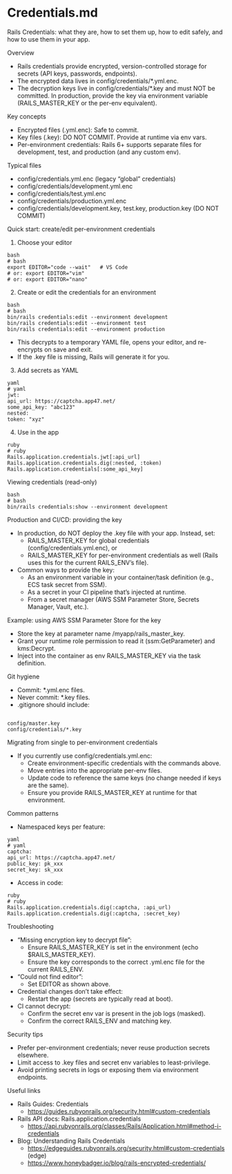 # Credentials.md

Rails Credentials: what they are, how to set them up, how to edit safely, and how to use them in your app.

Overview
- Rails credentials provide encrypted, version-controlled storage for secrets (API keys, passwords, endpoints).
- The encrypted data lives in config/credentials/*.yml.enc.
- The decryption keys live in config/credentials/*.key and must NOT be committed. In production, provide the key via environment variable (RAILS_MASTER_KEY or the per-env equivalent).

Key concepts
- Encrypted files (.yml.enc): Safe to commit.
- Key files (.key): DO NOT COMMIT. Provide at runtime via env vars.
- Per-environment credentials: Rails 6+ supports separate files for development, test, and production (and any custom env).

Typical files
- config/credentials.yml.enc (legacy “global” credentials)
- config/credentials/development.yml.enc
- config/credentials/test.yml.enc
- config/credentials/production.yml.enc
- config/credentials/development.key, test.key, production.key (DO NOT COMMIT)

Quick start: create/edit per-environment credentials
1) Choose your editor
```
bash
# bash
export EDITOR="code --wait"   # VS Code
# or: export EDITOR="vim"
# or: export EDITOR="nano"
```
2) Create or edit the credentials for an environment
```
bash
# bash
bin/rails credentials:edit --environment development
bin/rails credentials:edit --environment test
bin/rails credentials:edit --environment production
```
- This decrypts to a temporary YAML file, opens your editor, and re-encrypts on save and exit.
- If the .key file is missing, Rails will generate it for you.

3) Add secrets as YAML
```
yaml
# yaml
jwt:
api_url: https://captcha.app47.net/
some_api_key: "abc123"
nested:
token: "xyz"
```
4) Use in the app
```
ruby
# ruby
Rails.application.credentials.jwt[:api_url]
Rails.application.credentials.dig(:nested, :token)
Rails.application.credentials[:some_api_key]
```
Viewing credentials (read-only)
```
bash
# bash
bin/rails credentials:show --environment development
```
Production and CI/CD: providing the key
- In production, do NOT deploy the .key file with your app. Instead, set:
  - RAILS_MASTER_KEY for global credentials (config/credentials.yml.enc), or
  - RAILS_MASTER_KEY for per-environment credentials as well (Rails uses this for the current RAILS_ENV’s file).
- Common ways to provide the key:
  - As an environment variable in your container/task definition (e.g., ECS task secret from SSM).
  - As a secret in your CI pipeline that’s injected at runtime.
  - From a secret manager (AWS SSM Parameter Store, Secrets Manager, Vault, etc.).

Example: using AWS SSM Parameter Store for the key
- Store the key at parameter name /myapp/rails_master_key.
- Grant your runtime role permission to read it (ssm:GetParameter) and kms:Decrypt.
- Inject into the container as env RAILS_MASTER_KEY via the task definition.

Git hygiene
- Commit: *.yml.enc files.
- Never commit: *.key files.
- .gitignore should include:
```

config/master.key
config/credentials/*.key
```
Migrating from single to per-environment credentials
- If you currently use config/credentials.yml.enc:
  - Create environment-specific credentials with the commands above.
  - Move entries into the appropriate per-env files.
  - Update code to reference the same keys (no change needed if keys are the same).
  - Ensure you provide RAILS_MASTER_KEY at runtime for that environment.

Common patterns
- Namespaced keys per feature:
```
yaml
# yaml
captcha:
api_url: https://captcha.app47.net/
public_key: pk_xxx
secret_key: sk_xxx
```
- Access in code:
```
ruby
# ruby
Rails.application.credentials.dig(:captcha, :api_url)
Rails.application.credentials.dig(:captcha, :secret_key)
```
Troubleshooting
- “Missing encryption key to decrypt file”:
  - Ensure RAILS_MASTER_KEY is set in the environment (echo $RAILS_MASTER_KEY).
  - Ensure the key corresponds to the correct .yml.enc file for the current RAILS_ENV.
- “Could not find editor”:
  - Set EDITOR as shown above.
- Credential changes don’t take effect:
  - Restart the app (secrets are typically read at boot).
- CI cannot decrypt:
  - Confirm the secret env var is present in the job logs (masked).
  - Confirm the correct RAILS_ENV and matching key.

Security tips
- Prefer per-environment credentials; never reuse production secrets elsewhere.
- Limit access to .key files and secret env variables to least-privilege.
- Avoid printing secrets in logs or exposing them via environment endpoints.

Useful links
- Rails Guides: Credentials
  - https://guides.rubyonrails.org/security.html#custom-credentials
- Rails API docs: Rails.application.credentials
  - https://api.rubyonrails.org/classes/Rails/Application.html#method-i-credentials
- Blog: Understanding Rails Credentials
  - https://edgeguides.rubyonrails.org/security.html#custom-credentials (edge)
  - https://www.honeybadger.io/blog/rails-encrypted-credentials/
